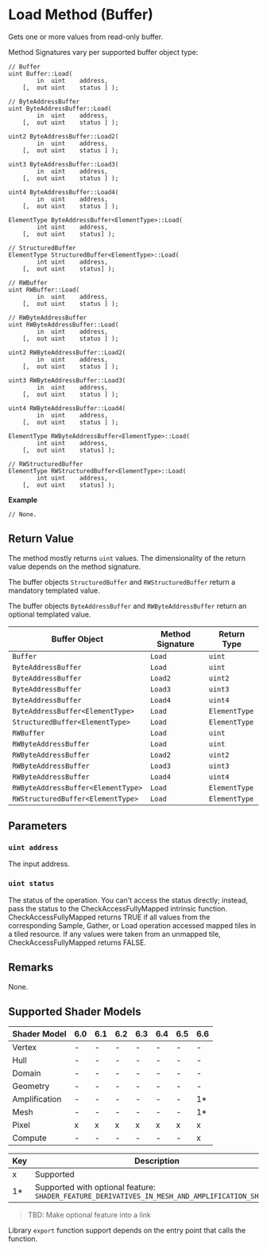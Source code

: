 # Load Method (Buffer)

Gets one or more values from read-only buffer.

Method Signatures vary per supported buffer object type:

```syntax
// Buffer
uint Buffer::Load(
        in  uint    address,
    [,  out uint    status ] );

// ByteAddressBuffer
uint ByteAddressBuffer::Load(
        in  uint    address,
    [,  out uint    status ] );

uint2 ByteAddressBuffer::Load2(
        in  uint    address,
    [,  out uint    status ] );

uint3 ByteAddressBuffer::Load3(
        in  uint    address,
    [,  out uint    status ] );

uint4 ByteAddressBuffer::Load4(
        in  uint    address,
    [,  out uint    status ] );

ElementType ByteAddressBuffer<ElementType>::Load(
        int uint    address,
    [,  out uint    status] );

// StructuredBuffer
ElementType StructuredBuffer<ElementType>::Load(
        int uint    address,
    [,  out uint    status] );

// RWBuffer
uint RWBuffer::Load(
        in  uint    address,
    [,  out uint    status ] );

// RWByteAddressBuffer
uint RWByteAddressBuffer::Load(
        in  uint    address,
    [,  out uint    status ] );

uint2 RWByteAddressBuffer::Load2(
        in  uint    address,
    [,  out uint    status ] );

uint3 RWByteAddressBuffer::Load3(
        in  uint    address,
    [,  out uint    status ] );

uint4 RWByteAddressBuffer::Load4(
        in  uint    address,
    [,  out uint    status ] );

ElementType RWByteAddressBuffer<ElementType>::Load(
        int uint    address,
    [,  out uint    status] );

// RWStructuredBuffer
ElementType RWStructuredBuffer<ElementType>::Load(
        int uint    address,
    [,  out uint    status] );
```

<b>Example</b>

```HLSL
// None.
```

## Return Value

The method mostly returns `uint` values.  The dimensionality of the return value depends on the method signature.

The buffer objects `StructuredBuffer` and `RWStructuredBuffer` return a mandatory templated value.

The buffer objects `ByteAddressBuffer` and `RWByteAddressBuffer` return an optional templated value.

| Buffer Object | Method Signature | Return Type |
| - | - | - |
| `Buffer` | `Load` | `uint` |
| `ByteAddressBuffer` | `Load` | `uint` |
| `ByteAddressBuffer` | `Load2` | `uint2` |
| `ByteAddressBuffer` | `Load3` | `uint3` |
| `ByteAddressBuffer` | `Load4` | `uint4` |
| `ByteAddressBuffer<ElementType>` | `Load` | `ElementType` |
| `StructuredBuffer<ElementType>` | `Load` | `ElementType` |
| `RWBuffer` | `Load` | `uint` |
| `RWByteAddressBuffer` | `Load` | `uint` |
| `RWByteAddressBuffer` | `Load2` | `uint2` |
| `RWByteAddressBuffer` | `Load3` | `uint3` |
| `RWByteAddressBuffer` | `Load4` | `uint4` |
| `RWByteAddressBuffer<ElementType>` | `Load` | `ElementType` |
| `RWStructuredBuffer<ElementType>` | `Load` | `ElementType` |

## Parameters

### `uint address`

The input address.

### `uint status`

The status of the operation. You can't access the status directly; instead, pass the status to the CheckAccessFullyMapped intrinsic function. CheckAccessFullyMapped returns TRUE if all values from the corresponding Sample, Gather, or Load operation accessed mapped tiles in a tiled resource. If any values were taken from an unmapped tile, CheckAccessFullyMapped returns FALSE.

## Remarks

None.

## Supported Shader Models

| Shader Model | 6.0 | 6.1 | 6.2 | 6.3 | 6.4 | 6.5 | 6.6 |
| --- | --- | --- | --- | --- | --- | --- | --- |
| Vertex | - | - | - | - | - | - | - |
| Hull | - | - | - | - | - | - | - |
| Domain | - | - | - | - | - | - | - |
| Geometry | - | - | - | - | - | - | - |
| Amplification | - | - | - | - | - | - | 1* |
| Mesh | - | - | - | - | - | - | 1* |
| Pixel | x | x | x | x | x | x | x |
| Compute | - | - | - | - | - | - | x |

| Key | Description |
| - | - |
| x | Supported |
| 1* | Supported with optional feature: `SHADER_FEATURE_DERIVATIVES_IN_MESH_AND_AMPLIFICATION_SHADERS` |

>TBD: Make optional feature into a link

Library `export` function support depends on the entry point that calls the function.